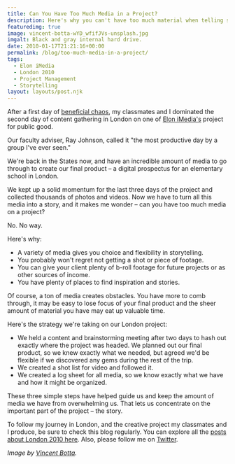 ```yaml
---
title: Can You Have Too Much Media in a Project?
description: Here's why you can't have too much material when telling stories.
featuredimg: true
image: vincent-botta-wYD_wfifJVs-unsplash.jpg
imgalt: Black and gray internal hard drive.
date: 2010-01-17T21:21:16+00:00
permalink: /blog/too-much-media-in-a-project/
tags:
  - Elon iMedia
  - London 2010
  - Project Management
  - Storytelling
layout: layouts/post.njk
---
```


After a first day of [beneficial chaos](http://davidakennedy.com/2010/01/11/why-chaos-can-make-a-storytelling-project-work/), my classmates and I dominated the second day of content gathering in London on one of [Elon iMedia's](http://www.elon.edu/e-web/academics/communications/interactive_media/) project for public good.

Our faculty adviser, Ray Johnson, called it "the most productive day by a group I've ever seen."

We're back in the States now, and have an incredible amount of media to go through to create our final product – a digital prospectus for an elementary school in London.

We kept up a solid momentum for the last three days of the project and collected thousands of photos and videos. Now we have to turn all this media into a story, and it makes me wonder – can you have too much media on a project?

No. No way.

Here's why:

  * A variety of media gives you choice and flexibility in storytelling.
  * You probably won't regret not getting a shot or piece of footage.
  * You can give your client plenty of b-roll footage for future projects or as other sources of income.
  * You have plenty of places to find inspiration and stories.

Of course, a ton of media creates obstacles. You have more to comb through, it may be easy to lose focus of your final product and the sheer amount of material you have may eat up valuable time.

Here's the strategy we're taking on our London project:

  * We held a content and brainstorming meeting after two days to hash out exactly where the project was headed. We planned out our final product, so we knew exactly what we needed, but agreed we'd be flexible if we discovered any gems during the rest of the trip.
  * We created a shot list for video and followed it.
  * We created a log sheet for all media, so we know exactly what we have and how it might be organized.

These three simple steps have helped guide us and keep the amount of media we have from overwhelming us. That lets us concentrate on the important part of the project – the story.

To follow my journey in London, and the creative project my classmates and I produce, be sure to check this blog regularly. You can explore all the [posts about London 2010 here](http://davidakennedy.com/tag/london-2010/). Also, please follow me on [Twitter](http://twitter.com/DavidAKennedy).

_Image by [Vincent Botta](https://unsplash.com/photos/wYD_wfifJVs)._
